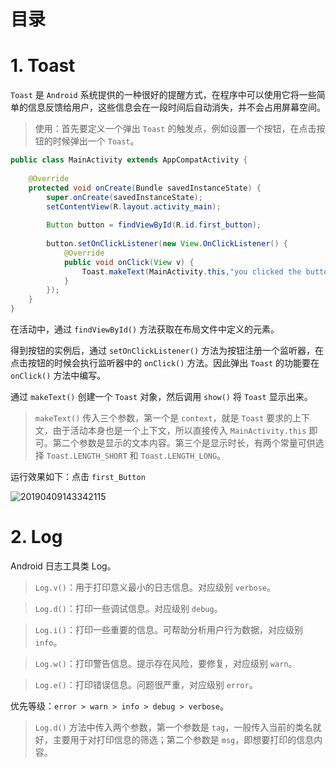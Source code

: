 # 目录

# 1. Toast

`Toast` 是 `Android` 系统提供的一种很好的提醒方式，在程序中可以使用它将一些简单的信息反馈给用户，这些信息会在一段时间后自动消失，并不会占用屏幕空间。

> 使用：首先要定义一个弹出 `Toast` 的触发点，例如设置一个按钮，在点击按钮的时候弹出一个 `Toast`。

``` java
public class MainActivity extends AppCompatActivity {
 
    @Override
    protected void onCreate(Bundle savedInstanceState) {
        super.onCreate(savedInstanceState);
        setContentView(R.layout.activity_main);
 
        Button button = findViewById(R.id.first_button);
 
        button.setOnClickListener(new View.OnClickListener() {
            @Override
            public void onClick(View v) {
                Toast.makeText(MainActivity.this,"you clicked the button",Toast.LENGTH_SHORT).show();
            }
        });
    }
}
```

在活动中，通过 `findViewById()` 方法获取在布局文件中定义的元素。

得到按钮的实例后，通过 `setOnClickListener()` 方法为按钮注册一个监听器，在点击按钮的时候会执行监听器中的 `onClick()` 方法。因此弹出 `Toast` 的功能要在 `onClick()` 方法中编写。

通过 `makeText()` 创建一个 `Toast` 对象，然后调用 `show()` 将 `Toast` 显示出来。

> `makeText()` 传入三个参数，第一个是 `context`，就是 `Toast` 要求的上下文，由于活动本身也是一个上下文，所以直接传入 `MainActivity.this` 即可。第二个参数是显示的文本内容。第三个是显示时长，有两个常量可供选择  `Toast.LENGTH_SHORT` 和 `Toast.LENGTH_LONG`。

运行效果如下：点击 `first_Button`

![20190409143342115](https://user-images.githubusercontent.com/26021085/164888246-d6f1dfbc-06b7-470c-b3a6-46c411df3bca.png)

# 2. Log

Android 日志工具类 Log。

> `Log.v()`：用于打印意义最小的日志信息。对应级别 `verbose`。

> `Log.d()`：打印一些调试信息。对应级别 `debug`。

> `Log.i()`：打印一些重要的信息。可帮助分析用户行为数据，对应级别 `info`。

> `Log.w()`：打印警告信息。提示存在风险，要修复，对应级别 `warn`。

> `Log.e()`：打印错误信息。问题很严重，对应级别 `error`。

优先等级：`error > warn > info > debug > verbose`。

> `Log.d()` 方法中传入两个参数，第一个参数是 `tag`，一般传入当前的类名就好，主要用于对打印信息的筛选；第二个参数是 `msg`，即想要打印的信息内容。
